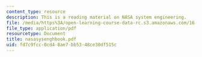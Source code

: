 ```yaml
---
content_type: resource
description: This is a reading material on NASA system engineering.
file: /media/https%3A/open-learning-course-data-rc.s3.amazonaws.com/16-892j-space-system-architecture-and-design-fall-2004/fd7c9fcc0cd48ae7bb5348ce30df515c_nasasysenghbook.pdf
file_type: application/pdf
resourcetype: Document
title: nasasysenghbook.pdf
uid: fd7c9fcc-0cd4-8ae7-bb53-48ce30df515c
---
```

